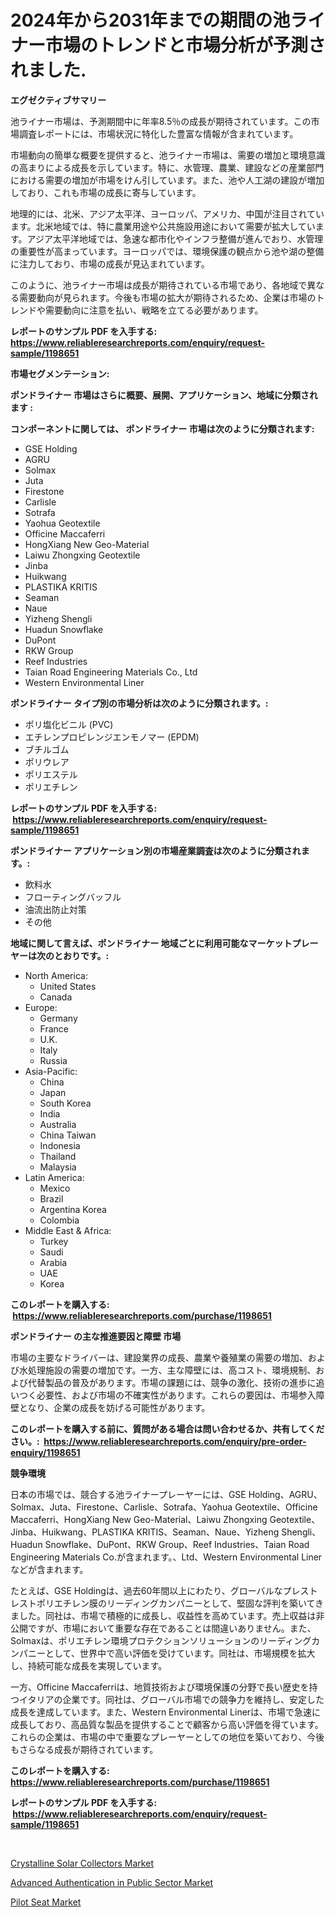 <p><h1>2024年から2031年までの期間の池ライナー市場のトレンドと市場分析が予測されました.</h1></p><p><strong>エグゼクティブサマリー</strong></p>
<p><p>池ライナー市場は、予測期間中に年率8.5％の成長が期待されています。この市場調査レポートには、市場状況に特化した豊富な情報が含まれています。</p><p>市場動向の簡単な概要を提供すると、池ライナー市場は、需要の増加と環境意識の高まりによる成長を示しています。特に、水管理、農業、建設などの産業部門における需要の増加が市場をけん引しています。また、池や人工湖の建設が増加しており、これも市場の成長に寄与しています。</p><p>地理的には、北米、アジア太平洋、ヨーロッパ、アメリカ、中国が注目されています。北米地域では、特に農業用途や公共施設用途において需要が拡大しています。アジア太平洋地域では、急速な都市化やインフラ整備が進んでおり、水管理の重要性が高まっています。ヨーロッパでは、環境保護の観点から池や湖の整備に注力しており、市場の成長が見込まれています。</p><p>このように、池ライナー市場は成長が期待されている市場であり、各地域で異なる需要動向が見られます。今後も市場の拡大が期待されるため、企業は市場のトレンドや需要動向に注意を払い、戦略を立てる必要があります。</p></p>
<p><strong>レポートのサンプル PDF を入手する: <a href="https://www.reliableresearchreports.com/enquiry/request-sample/1198651">https://www.reliableresearchreports.com/enquiry/request-sample/1198651</a></strong></p>
<p><strong>市場セグメンテーション:</strong></p>
<p><strong> ポンドライナー 市場はさらに概要、展開、アプリケーション、地域に分類されます :</strong></p>
<p><strong>コンポーネントに関しては、 ポンドライナー 市場は次のように分類されます: &nbsp;</strong></p>
<p><ul><li>GSE Holding</li><li>AGRU</li><li>Solmax</li><li>Juta</li><li>Firestone</li><li>Carlisle</li><li>Sotrafa</li><li>Yaohua Geotextile</li><li>Officine Maccaferri</li><li>HongXiang New Geo-Material</li><li>Laiwu Zhongxing Geotextile</li><li>Jinba</li><li>Huikwang</li><li>PLASTIKA KRITIS</li><li>Seaman</li><li>Naue</li><li>Yizheng Shengli</li><li>Huadun Snowflake</li><li>DuPont</li><li>RKW Group</li><li>Reef Industries</li><li>Taian Road Engineering Materials Co., Ltd</li><li>Western Environmental Liner</li></ul></p>
<p><strong> ポンドライナー タイプ別の市場分析は次のように分類されます。:</strong></p>
<p><ul><li>ポリ塩化ビニル (PVC)</li><li>エチレンプロピレンジエンモノマー (EPDM)</li><li>ブチルゴム</li><li>ポリウレア</li><li>ポリエステル</li><li>ポリエチレン</li></ul></p>
<p><strong>レポートのサンプル PDF を入手する: &nbsp;<a href="https://www.reliableresearchreports.com/enquiry/request-sample/1198651">https://www.reliableresearchreports.com/enquiry/request-sample/1198651</a></strong></p>
<p><strong> ポンドライナー アプリケーション別の市場産業調査は次のように分類されます。:</strong></p>
<p><ul><li>飲料水</li><li>フローティングバッフル</li><li>油流出防止対策</li><li>その他</li></ul></p>
<p><strong>地域に関して言えば、ポンドライナー 地域ごとに利用可能なマーケットプレーヤーは次のとおりです。:</strong></p>
<p><ul>
    <li>
        North America:
        <ul>
            <li>United States</li>
            <li>Canada</li>
        </ul>
    </li>
    <li>
        Europe:
        <ul>
            <li>Germany</li>
            <li>France</li>
            <li>U.K.</li>
            <li>Italy</li>
            <li>Russia</li>
        </ul>
    </li>
    <li>
        Asia-Pacific:
        <ul>
            <li>China</li>
            <li>Japan</li>
            <li>South Korea</li>
            <li>India</li>
            <li>Australia</li>
            <li>China Taiwan</li>
            <li>Indonesia</li>
            <li>Thailand</li>
            <li>Malaysia</li>
        </ul>
    </li>
    <li>
        Latin America:
        <ul>
            <li>Mexico</li>
            <li>Brazil</li>
            <li>Argentina Korea</li>
            <li>Colombia</li>
        </ul>
    </li>
    <li>
        Middle East & Africa:
        <ul>
            <li>Turkey</li>
            <li>Saudi</li>
            <li>Arabia</li>
            <li>UAE</li>
            <li>Korea</li>
        </ul>
    </li>
    </ul></p>
<p><strong>このレポートを購入する: &nbsp;<a href="https://www.reliableresearchreports.com/purchase/1198651">https://www.reliableresearchreports.com/purchase/1198651</a></strong></p>
<p><strong>ポンドライナー の主な推進要因と障壁 市場</strong></p>
<p><p>市場の主要なドライバーは、建設業界の成長、農業や養殖業の需要の増加、および水処理施設の需要の増加です。一方、主な障壁には、高コスト、環境規制、および代替製品の普及があります。市場の課題には、競争の激化、技術の進歩に追いつく必要性、および市場の不確実性があります。これらの要因は、市場参入障壁となり、企業の成長を妨げる可能性があります。</p></p>
<p><strong>このレポートを購入する前に、質問がある場合は問い合わせるか、共有してください。:&nbsp; <a href="https://www.reliableresearchreports.com/enquiry/pre-order-enquiry/1198651">https://www.reliableresearchreports.com/enquiry/pre-order-enquiry/1198651</a></strong></p>
<p><strong>競争環境</strong></p>
<p><p>日本の市場では、競合する池ライナープレーヤーには、GSE Holding、AGRU、Solmax、Juta、Firestone、Carlisle、Sotrafa、Yaohua Geotextile、Officine Maccaferri、HongXiang New Geo-Material、Laiwu Zhongxing Geotextile、Jinba、Huikwang、PLASTIKA KRITIS、Seaman、Naue、Yizheng Shengli、Huadun Snowflake、DuPont、RKW Group、Reef Industries、Taian Road Engineering Materials Co.が含まれます。、Ltd、Western Environmental Linerなどが含まれます。</p><p>たとえば、GSE Holdingは、過去60年間以上にわたり、グローバルなプレストレストポリエチレン膜のリーディングカンパニーとして、堅固な評判を築いてきました。同社は、市場で積極的に成長し、収益性を高めています。売上収益は非公開ですが、市場において重要な存在であることは間違いありません。また、Solmaxは、ポリエチレン環境プロテクションソリューションのリーディングカンパニーとして、世界中で高い評価を受けています。同社は、市場規模を拡大し、持続可能な成長を実現しています。</p><p>一方、Officine Maccaferriは、地質技術および環境保護の分野で長い歴史を持つイタリアの企業です。同社は、グローバル市場での競争力を維持し、安定した成長を達成しています。また、Western Environmental Linerは、市場で急速に成長しており、高品質な製品を提供することで顧客から高い評価を得ています。これらの企業は、市場の中で重要なプレーヤーとしての地位を築いており、今後もさらなる成長が期待されています。</p></p>
<p><strong>このレポートを購入する: &nbsp; <a href="https://www.reliableresearchreports.com/purchase/1198651">https://www.reliableresearchreports.com/purchase/1198651</a></strong></p>
<p><strong>レポートのサンプル PDF を入手する: &nbsp;<a href="https://www.reliableresearchreports.com/enquiry/request-sample/1198651">https://www.reliableresearchreports.com/enquiry/request-sample/1198651</a></strong><strong></strong></p>
<p>&nbsp;</p>
<p><p><a href="https://view.publitas.com/reportprime-1/crystalline-solar-collectors-market-share-market-new-trends-analysis-report-by-type-by-application-by-end-use-by-region-and-segment-forecasts-2023-2030/">Crystalline Solar Collectors Market</a></p><p><a href="https://view.publitas.com/reportprime-1/advanced-authentication-in-public-sector-market-size-and-examines-its-market-scope-with-a-primary-focus-on-growth-opportunities-and-forecasted-trends-spanning-from-2023-to-2030/">Advanced Authentication in Public Sector Market</a></p><p><a href="https://github.com/Angelnienowdseej3e45z3p8c/Market-Research-Report-List-1/blob/main/pilot-seat-market.md">Pilot Seat Market</a></p></p>